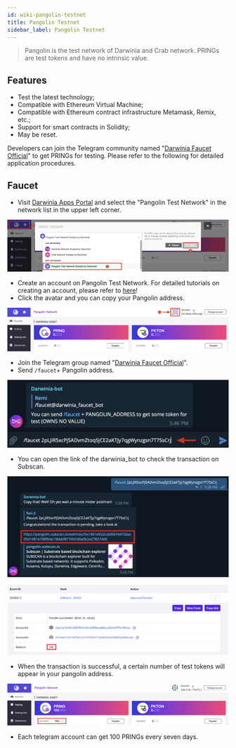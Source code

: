 ```yaml
---
id: wiki-pangolin-testnet
title: Pangolin Testnet
sidebar_label: Pangolin Testnet
---
```


>Pangolin is the test network of Darwinia and Crab network. PRINGs are test tokens and have no intrinsic value.

## Features

- Test the latest technology;
- Compatible with Ethereum Virtual Machine;
- Compatible with Ethereum contract infrastructure Metamask, Remix, etc.;
- Support for smart contracts in Solidity;
- May be reset.

Developers can join the Telegram community named "[Darwinia Faucet Official](https://t.me/darwiniafaucet_official)" to get PRINGs for testing. Please refer to the following for detailed application procedures.

## Faucet

- Visit [Darwinia Apps Portal](https://apps.darwinia.network/#/account) and select the "Pangolin Test Network" in the network list in the upper left corner.

![01](assets/wiki-pangolin-testnet-01.png)

- Create an account on Pangolin Test Network. For detailed tutorials on creating an account, please refer to [here](https://docs.darwinia.network/en/quick-start-account)!
- Click the avatar and you can copy your Pangolin address.

![02](assets/wiki-pangolin-testnet-02.png)

- Join the Telegram group named "[Darwinia Faucet Official](https://t.me/darwiniafaucet_official)".
- Send `/faucet`+ Pangolin address.

![03](assets/wiki-pangolin-testnet-03.png)

- You can open the link of the darwinia_bot to check the transaction on Subscan.

![04](assets/wiki-pangolin-testnet-04.png)

![05](assets/wiki-pangolin-testnet-05.png)

- When the transaction is successful, a certain number of test tokens will appear in your pangolin address.

![06](assets/wiki-pangolin-testnet-06.png)

- Each telegram account can get 100 PRINGs every seven days.